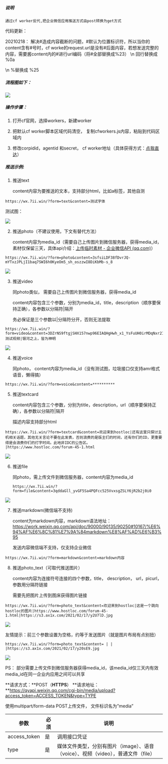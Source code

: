 ##### 说明

 	通过cf worker反代,把企业微信应用推送方式由post转换为get方式
  
  代码更新：
  
  20210218： 解决#造成内容截断的问题，#默认为位置标识符，所以当你的content含有#号时，cf worke的request.url是没有#后面内容，若想发送完整的内容，需要酱content内的#进行url编码（将#全部替换成%23）
  \n
  回行替换成 %0a

  \n
  %替换成 %25





 ##### 流程图如下：

![](https://s3.ax1x.com/2021/02/10/ywsTUO.png)





##### 操作步骤：

 1. 打开cf官网，选择workers，新建worker

 2. 把默认cf worker脚本区域代码清空， 复制cfworkers.js内容，粘贴到代码区域内

 3. 修改corpidid，agentid 和secret， cf worker地址（具体获得方式：[点我直达](https://github.com/w2r/hostloc2tg/blob/master/hostloc2wechat/README.md#%E4%BB%A5%E4%B8%8B%E4%BB%8B%E7%BB%8D%E7%9A%84%E6%98%AF%E4%BC%81%E4%B8%9A%E5%BE%AE%E4%BF%A1%E5%BA%94%E7%94%A8%E5%8F%AF%E4%BB%A5%E5%BE%AE%E4%BF%A1%E6%8E%A5%E4%BF%A1%E6%81%AF%E6%97%A0%E9%9C%80%E5%AE%89%E8%A3%85%E4%BC%81%E4%B8%9A%E5%BE%AE%E4%BF%A1)）



##### 推送示例:

1. 推送text

    content内容为要推送的文本，支持部分html，比如a标签，其他自测

~~~
https://wx.7ii.win/?form=text&content=测试字体
~~~

测试图：

![](https://s3.ax1x.com/2021/02/17/y2GTN8.jpg)

2. 推送photo（不建议使用，下文有替代方法）

    content内容为media_id（需要自己上传图片到微信服务器，获得media_id，素材仅保留三天，具体api介绍：[上传临时素材 - 企业微信API (qq.com)](https://work.weixin.qq.com/api/doc/90000/90135/90253)）

~~~
https://wx.7ii.win/?form=photo&content=3sfsiLDF38fDvrJQ-mYTxzJPLjI1baq7SWI6h0KyeOm5_sh_oszzwI8DiKbMb-s_8
~~~

![](https://s3.ax1x.com/2021/02/17/y2YCZt.jpg)

3. 推送video

    同photo类似， 需要自己上传图片到微信服务器，获得media_id

    content内容包含三个参数，分别为media_id，title，description（顺序要保持正确），各参数以分隔符|隔开
    
    务必保证是三个参数以|分隔符分开，否则无法提取

~~~~
https://wx.7ii.win/?form=video&content=3DZrNS9ftgjSHX157nwp96EIAQHgHwh_x1_YsFuUH0irMDqNxr2IqusgK18kzujCF|测试视频|银河之上，皆为神明
~~~~

![](https://s3.ax1x.com/2021/02/17/y2YNLR.jpg)



4. 推送voice

    同photo， content内容为media_id（没有测试图，垃圾接口仅支持amr格式语音，懒得搞）

~~~
https://wx.7ii.win/?form=voice&content=**********
~~~



5. 推送textcard

    content内容包含三个参数，分别为title，description，url（顺序要保持正确），各参数以分隔符|隔开

    描述内容支持部分html

~~~
https://wx.7ii.win/?form=textcard&content=欢迎来到hostloc|还有这里只探讨主机相关话题，其他无关言论不要在此发表，否则浪费的是版主们的时间，还有你们的ID，更重要得是会浪费你们的打字时间。此地非IDC的公告区。
|https://www.hostloc.com/forum-45-1.html
~~~

![](https://s3.ax1x.com/2021/02/17/y2tg9U.jpg)



6. 推送file

    同photo，需上传文件到微信服务器，content内容为media_id

    ~~~
    https://wx.7ii.win/?form=file&content=3qddaGll_yvGF5Sa4PQFcc525VvxsgZSLY6jR2b2j0i0
    ~~~

![](https://s3.ax1x.com/2021/02/17/y2UPd1.jpg)

7. 推送markdown(微信端不支持)

    content为markdown内容，markdown语法地址：https://work.weixin.qq.com/api/doc/90000/90135/90250#10167/%E6%94%AF%E6%8C%81%E7%9A%84markdown%E8%AF%AD%E6%B3%95

    发送内容微信端不支持，仅支持企业微信

~~~
https://wx.7ii.win/?form=markdown&content=markdown内容
~~~

8. 推送photo_text（可取代推送图片）

    content内容为连接符号连接的四个参数，title， description， url，picurl，参数用分隔符链接

    需要先把图片上传到图床获得图片链接

~~~
https://wx.7ii.win/?form=photo_text&content=欢迎来到hostloc|这是一个跳向hostloc的图片|https://www.hostloc.com/forum-45-1.html|https://s3.ax1x.com/2021/02/17/y2U7lD.jpg
~~~

![](https://s3.ax1x.com/2021/02/17/y2a37R.jpg)

友情提示：前三个参数设置为空格，约等于发送图片（就是图片布局有点别扭）

~~~
https://wx.7ii.win/?form=photo_text&content= | | |https://s3.ax1x.com/2021/02/17/y20sE9.jpg
~~~

![](https://s3.ax1x.com/2021/02/17/y20huD.jpg)

PS： 部分需要上传文件到微信服务器获得media_id，该media_id仅三天内有效
media_id在同一企业内应用之间可以共享

**请求方式：**POST（**HTTPS**）
**请求地址：**https://qyapi.weixin.qq.com/cgi-bin/media/upload?access_token=ACCESS_TOKEN&type=TYPE

使用multipart/form-data POST上传文件， 文件标识名为”media”

| 参数         | 必须 | 说明                                                         |
| ------------ | ---- | ------------------------------------------------------------ |
| access_token | 是   | 调用接口凭证                                                 |
| type         | 是   | 媒体文件类型，分别有图片（image）、语音（voice）、视频（video），普通文件（file） |







